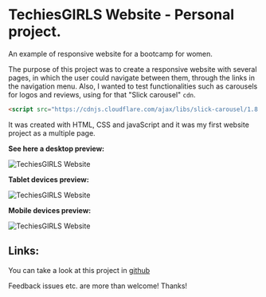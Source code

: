 # TechiesGIRLS Website - Personal project.

An example of responsive website for a bootcamp for women.

The purpose of this project was to create a responsive website with several pages, in which the user could navigate between them, through the links in the navigation menu. Also, I wanted to test functionalities such as carousels for logos and reviews, using for that "Slick carousel" ```cdn```.

```HTML
<script src="https://cdnjs.cloudflare.com/ajax/libs/slick-carousel/1.8.1/slick.min.js" integrity="sha512-XtmMtDEcNz2j7ekrtHvOVR4iwwaD6o/FUJe6+Zq+HgcCsk3kj4uSQQR8weQ2QVj1o0Pk6PwYLohm206ZzNfubg==" crossorigin="anonymous" referrerpolicy="no-referrer"></script>
```

It was created with HTML, CSS and javaScript and it was my first website project as a multiple page.


**See here a desktop preview:**

![TechiesGIRLS Website](https://res.cloudinary.com/drpcjt13x/image/upload/v1632308449/Proyectos/TechiesGIRLS-website/TechiesGIRLS-Home_vrgopn.jpg "TechiesGIRLS Website")



**Tablet devices preview:**

![TechiesGIRLS Website](https://res.cloudinary.com/drpcjt13x/image/upload/v1632308456/Proyectos/TechiesGIRLS-website/TechiesGIRLS-iPad_ys0ghj.jpg "TechiesGIRLS Website")



**Mobile devices preview:**

![TechiesGIRLS Website](https://res.cloudinary.com/drpcjt13x/image/upload/v1632308461/Proyectos/TechiesGIRLS-website/TechiesGIRLS-iPhone_yddpor.jpg "TechiesGIRLS Website")



## Links:
You can take a look at this project in [github](https://guacig.github.io/techiesgirls-website/)


Feedback issues etc. are more than welcome! Thanks!
